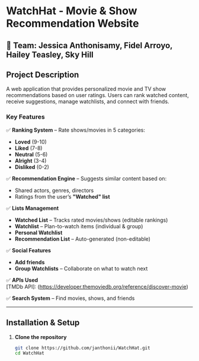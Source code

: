 # WatchHat - Movie & Show Recommendation Website  
## 👥 Team: Jessica Anthonisamy, Fidel Arroyo, Hailey Teasley, Sky Hill

## Project Description  
A web application that provides personalized movie and TV show recommendations based on user ratings. Users can rank watched content, receive suggestions, manage watchlists, and connect with friends.  

### Key Features  
✅ **Ranking System** – Rate shows/movies in 5 categories:  
- **Loved** (9-10)  
- **Liked** (7-8)  
- **Neutral** (5-6)  
- **Alright** (3-4)  
- **Disliked** (0-2)  

✅ **Recommendation Engine** – Suggests similar content based on:  
- Shared actors, genres, directors  
- Ratings from the user’s **"Watched" list**  

✅ **Lists Management**  
- **Watched List** – Tracks rated movies/shows (editable rankings)
- **Watchlist** – Plan-to-watch items (individual & group)
- **Personal Watchlist**  
- **Recommendation List** – Auto-generated (non-editable)  

✅ **Social Features**  
- **Add friends**  
- **Group Watchlists** – Collaborate on what to watch next  

✅ **APIs Used**  
[TMDb API]: (https://developer.themoviedb.org/reference/discover-movie) 

✅ **Search System** – Find movies, shows, and friends  

---

## Installation & Setup  
1. **Clone the repository**  
   ```sh
   git clone https://github.com/janthonii/WatchHat.git
   cd WatchHat
